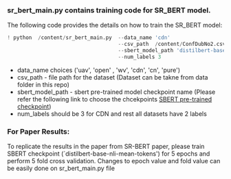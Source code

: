 ### sr_bert_main.py contains training code for SR_BERT model.

The following code provides the details on how to train the SR_BERT model:
```python
! python  /content/sr_bert_main.py  --data_name 'cdn'
                                    --csv_path  /content/ConfDubNo2.csv
                                    --sbert_model_path 'distilbert-base-nli-mean-tokens'
                                    --num_labels 3
```
* data_name choices ('uav', 'open' , 'wv', 'cdn', 'cn', 'pure')
* csv_path - file path for the dataset (Dataset can be takne from data folder in this repo)
* sbert_model_path - sbert pre-trained model checkpoint name (Please refer the following link to choose the chcekpoints [SBERT pre-trained checkpoint](https://www.sbert.net/docs/pretrained_models.html))
* num_labels should be 3 for CDN and rest all datasets have 2 labels

### For Paper Results:
To replicate the results in the paper from SR-BERT paper, please train SBERT checkpoint (`distilbert-base-nli-mean-tokens') for 5 epochs and perform 5 fold cross validation.
Changes to epoch value and fold value can be easily done on sr_bert_main.py file

